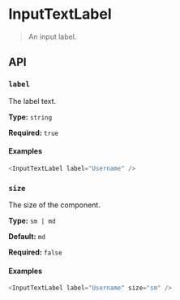 # InputTextLabel

> An input label.

## API

### `label`

The label text.

**Type:** `string`

**Required:** `true`

#### Examples

```js
<InputTextLabel label="Username" />
```

### `size`

The size of the component.

**Type:** `sm | md`

**Default:** `md`

**Required:** `false`

#### Examples

```js
<InputTextLabel label="Username" size="sm" />
```
